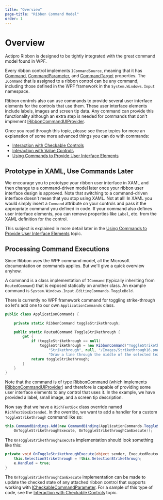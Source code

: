 ```yaml
---
title: "Overview"
page-title: "Ribbon Command Model"
order: 1
---
```

# Overview

Actipro Ribbon is designed to be tightly integrated with the great command model found in WPF.

Every ribbon control implements `ICommandSource`, meaning that it has [Command](xref:@ActiproUIRoot.Controls.Ribbon.Controls.Primitives.ControlBase.Command), [CommandParameter](xref:@ActiproUIRoot.Controls.Ribbon.Controls.Primitives.ControlBase.CommandParameter), and [CommandTarget](xref:@ActiproUIRoot.Controls.Ribbon.Controls.Primitives.ControlBase.CommandTarget) properties.  The `ICommand` that is assigned to a ribbon control can be any command, including those defined in the WPF framework in the `System.Windows.Input` namespace.

Ribbon controls also can use commands to provide several user interface elements for the controls that use them.  These user interface elements include labels, images and screen tip data.  Any command can provide this functionality although an extra step is needed for commands that don't implement [IRibbonCommandUIProvider](xref:@ActiproUIRoot.Controls.Ribbon.Input.IRibbonCommandUIProvider).

Once you read through this topic, please see these topics for more an explanation of some more advanced things you can do with commands:

- [Interaction with Checkable Controls](checkable-controls.md)
- [Interaction with Value Controls](value-controls.md)
- [Using Commands to Provide User Interface Elements](command-ui-provider.md)

## Prototype in XAML, Use Commands Later

We encourage you to prototype your ribbon user interface in XAML and then change to a command-driven model later once your ribbon user interface design is approved.  Note that switching to a command-driven interface doesn't mean that you stop using XAML.  Not at all!  In XAML you would simply insert a `Command` attribute on your controls and pass it the appropriate command you defined in code.  If your command also defines user interface elements, you can remove properties like `Label`, etc. from the XAML definition for the control.

This subject is explained in more detail later in the [Using Commands to Provide User Interface Elements](command-ui-provider.md) topic.

## Processing Command Executions

Since Ribbon uses the WPF command model, all the Microsoft documentation on commands applies.  But we'll give a quick overview anyhow.

A command is a class implementation of `ICommand` (typically inheriting from `RoutedCommand`) that is exposed statically on another class.  An example command is `System.Windows.Input.EditingCommands.ToggleBold`.

There is currently no WPF framework command for toggling strike-through so let's add one to our own `ApplicationCommands` class.

```csharp
public class ApplicationCommands {
				
	private static RibbonCommand toggleStrikethrough;

	public static RoutedCommand ToggleStrikethrough {
		get {
			if (toggleStrikethrough == null)
				toggleStrikethrough = new RibbonCommand("ToggleStrikethrough", typeof(Ribbon), 
					"Strikethrough", null, "/Images/Strikethrough16.png", 
					"Draw a line through the middle of the selected text.");
			return toggleStrikethrough;
		}
	}
}
```

Note that the command is of type [RibbonCommand](xref:@ActiproUIRoot.Controls.Ribbon.Input.RibbonCommand) (which implements [IRibbonCommandUIProvider](xref:@ActiproUIRoot.Controls.Ribbon.Input.IRibbonCommandUIProvider)) and therefore is capable of providing some user interface elements to any control that uses it.  In the example, we have provided a label, small image, and a screen tip description.

Now say that we have a `RichTextBox` class override named `RichTextBoxExtended`.  In the override, we want to add a handler for a custom `ToggleStrikethrough` command like so:

```csharp
this.CommandBindings.Add(new CommandBinding(ApplicationCommands.ToggleStrikethrough, 
	OnToggleStrikethroughExecute, OnToggleStrikethroughCanExecute));
```

The `OnToggleStrikethroughExecute` implementation should look something like this:

```csharp
private void OnToggleStrikethroughExecute(object sender, ExecutedRoutedEventArgs e) {
	this.SelectionStrikethrough = !this.SelectionStrikethrough;
	e.Handled = true;
}
```

The `OnToggleStrikethroughCanExecute` implementation can be made to update the checked state of any attached ribbon control that supports working with [ICheckableCommandParameter](xref:@ActiproUIRoot.Controls.Ribbon.Input.ICheckableCommandParameter).  For a sample of this type of code, see the [Interaction with Checkable Controls](checkable-controls.md) topic.
